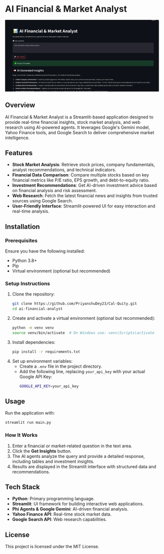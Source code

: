 # AI Financial & Market Analyst

![](1.png)

## Overview
AI Financial & Market Analyst is a Streamlit-based application designed to provide real-time financial insights, stock market analysis, and web research using AI-powered agents. It leverages Google's Gemini model, Yahoo Finance tools, and Google Search to deliver comprehensive market intelligence.

## Features
- **Stock Market Analysis**: Retrieve stock prices, company fundamentals, analyst recommendations, and technical indicators.
- **Financial Data Comparison**: Compare multiple stocks based on key financial metrics like P/E ratio, EPS growth, and debt-to-equity ratio.
- **Investment Recommendations**: Get AI-driven investment advice based on financial analysis and risk assessment.
- **Web Research**: Fetch the latest financial news and insights from trusted sources using Google Search.
- **User-Friendly Interface**: Streamlit-powered UI for easy interaction and real-time analysis.

## Installation
### Prerequisites
Ensure you have the following installed:
- Python 3.8+
- Pip
- Virtual environment (optional but recommended)

### Setup Instructions
1. Clone the repository:
   ```sh
   git clone https://github.com/PriyanshuDey23/Cal-Quity.git
   cd ai-financial-analyst
   ```
2. Create and activate a virtual environment (optional but recommended):
   ```sh
   python -m venv venv
   source venv/bin/activate  # On Windows use: venv\Scripts\activate
   ```
3. Install dependencies:
   ```sh
   pip install -r requirements.txt
   ```
4. Set up environment variables:
   - Create a `.env` file in the project directory.
   - Add the following line, replacing `your_api_key` with your actual Google API Key:
     ```sh
     GOOGLE_API_KEY=your_api_key
     ```

## Usage
Run the application with:
```sh
streamlit run main.py
```

### How It Works
1. Enter a financial or market-related question in the text area.
2. Click the **Get Insights** button.
3. The AI agents analyze the query and provide a detailed response, including tables and investment insights.
4. Results are displayed in the Streamlit interface with structured data and recommendations.

## Tech Stack
- **Python**: Primary programming language.
- **Streamlit**: UI framework for building interactive web applications.
- **Phi Agents & Google Gemini**: AI-driven financial analysis.
- **Yahoo Finance API**: Real-time stock market data.
- **Google Search API**: Web research capabilities.



## License
This project is licensed under the MIT License.



